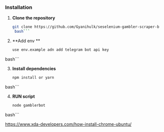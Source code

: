 
### Installation

1. **Clone the repository**

   ```bash
   git clone https://github.com/Gyanihulk/seselenium-gambler-scraper-bot
    bash```

2. **Add env **

   ```bash
   use env.example adn add telegram bot api key 
 bash```

3. **Install dependencies**

   ```bash
   npm install or yarn 
  bash```


4. **RUN script**

   ```bash
   node gamblerbot
  bash```



  https://www.xda-developers.com/how-install-chrome-ubuntu/